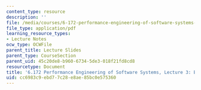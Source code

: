 ```yaml
---
content_type: resource
description: ''
file: /media/courses/6-172-performance-engineering-of-software-systems-fall-2018/cc6983c9ebd77c28e8ae85bc0e575360_MIT6_172F18_lec3.pdf
file_type: application/pdf
learning_resource_types:
- Lecture Notes
ocw_type: OCWFile
parent_title: Lecture Slides
parent_type: CourseSection
parent_uid: 45c20de8-b960-6734-5de3-018f21fd8cd8
resourcetype: Document
title: '6.172 Performance Engineering of Software Systems, Lecture 3: Bit Hacks'
uid: cc6983c9-ebd7-7c28-e8ae-85bc0e575360
---
```


